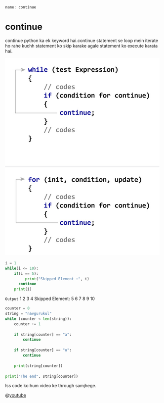 ```ngMeta
name: continue

```

# continue

continue python ka ek keyword hai.continue statement se loop mein iterate ho rahe kuchh statement ko skip karake agale statement ko execute karata hai.

![Mobile Video Recorder](assets/how-continue-statement-works.jpg)

```python
i = 1
while(i <= 10):
    if(i == 5):
         print("Skipped Element :", i)
      continue
    print(i)
```
`Output`
1
2
3
4
Skipped Element: 5
6
7
8
9
10



```python
counter = 0
string = "navgurukul"
while (counter < len(string)):
    counter += 1

    if string[counter] == "a":
        continue

    if string[counter] == "u":
        continue
    
    print(string[counter])

print("The end", string[counter])
 ```
Iss code ko hum video ke through samjhege.

@[youtube](https://www.youtube.com/watch?v=rOfNF7gj5t0)